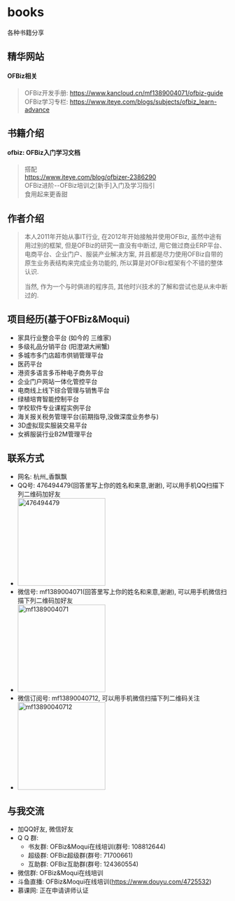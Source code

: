 # books
各种书籍分享


## 精华网站
#### OFBiz相关
> OFBiz开发手册: https://www.kancloud.cn/mf1389004071/ofbiz-guide  
> OFBiz学习专栏: https://www.iteye.com/blogs/subjects/ofbiz_learn-advance  


## 书籍介绍
#### ofbiz: OFBiz入门学习文档
> 搭配  
> https://www.iteye.com/blog/ofbizer-2386290  
> OFBiz进阶--OFBiz培训之[新手]入门及学习指引  
> 食用起来更香甜  



## 作者介绍
> 本人2011年开始从事IT行业, 在2012年开始接触并使用OFBiz, 虽然中途有用过别的框架, 但是OFBiz的研究一直没有中断过, 用它做过商业ERP平台、电商平台、企业门户、服装产业解决方案, 并且都是尽力使用OFBiz自带的原生业务表结构来完成业务功能的, 所以算是对OFBiz框架有个不错的整体认识.
> 
> 当然, 作为一个与时俱进的程序员, 其他时兴技术的了解和尝试也是从未中断过的.

## 项目经历(基于OFBiz&Moqui)
- 家具行业整合平台 (如今的 三维家)
- 多级礼品分销平台 (阳澄湖大闸蟹)
- 多城市多门店超市供销管理平台
- 医药平台
- 港资多语言多币种电子商务平台
- 企业门户网站一体化管控平台
- 电商线上线下综合管理与销售平台
- 绿植培育智能控制平台
- 学校软件专业课程实例平台
- 海关报关税务管理平台(前期指导,没做深度业务参与)
- 3D虚拟现实服装交易平台
- 女裤服装行业B2M管理平台

## 联系方式
- 网名: 杭州_香飘飘
- QQ号: 476494479(回答里写上你的姓名和来意,谢谢), 可以用手机QQ扫描下列二维码加好友
- <img src="https://box.kancloud.cn/5c796d4d1803a81e559d668036efaf8e_1014x1050.png" alt="476494479" title="QQ: 476494479" width="200" height="200" />
- 微信号: mf1389004071(回答里写上你的姓名和来意,谢谢), 可以用手机微信扫描下列二维码加好友
- <img src="https://box.kancloud.cn/e2c58d203e9bcf88ec61ae04b7778f91_794x798.png" alt="mf1389004071" title="微信号: mf1389004071" width="200" height="200" />
- 微信订阅号: mf13890040712, 可以用手机微信扫描下列二维码关注
- <img src="https://box.kancloud.cn/7d0f8ac6bde3c32b992d8cd8f8a8cca6_488x490.png" alt="mf13890040712" title="微信订阅号: mf13890040712" width="200" height="200" />

## 与我交流
- 加QQ好友, 微信好友
- Q Q 群: 
	- 书友群: OFBiz&Moqui在线培训(群号: 108812644)
	- 超级群: OFBiz超级群(群号: 71700661)
	- 互助群: OFBiz互助群(群号: 124360554)
- 微信群: OFBiz&Moqui在线培训
- 斗鱼直播: OFBiz&Moqui在线培训(https://www.douyu.com/4725532)
- 慕课网: 正在申请讲师认证




